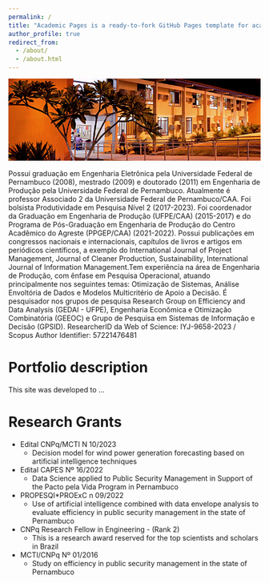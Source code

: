```yaml
---
permalink: /
title: "Academic Pages is a ready-to-fork GitHub Pages template for academic personal websites"
author_profile: true
redirect_from: 
  - /about/
  - /about.html
---
```


<img src="images/CAA-Passarinho-ASCOM.jpg" alt="alt text" title="CAA" />


Possui graduação em Engenharia Eletrônica pela Universidade Federal de Pernambuco (2008), mestrado (2009) e doutorado (2011) em Engenharia de Produção pela Universidade Federal de Pernambuco. Atualmente é professor Associado 2 da Universidade Federal de Pernambuco/CAA. Foi bolsista Produtividade em Pesquisa Nível 2 (2017-2023). Foi coordenador da Graduação em Engenharia de Produção (UFPE/CAA) (2015-2017) e do Programa de Pós-Graduação em Engenharia de Produção do Centro Acadêmico do Agreste (PPGEP/CAA) (2021-2022). Possui publicações em congressos nacionais e internacionais, capítulos de livros e artigos em periódicos científicos, a exemplo do International Journal of Project Management, Journal of Cleaner Production, Sustainability, International Journal of Information Management.Tem experiência na área de Engenharia de Produção, com ênfase em Pesquisa Operacional, atuando principalmente nos seguintes temas: Otimização de Sistemas, Análise Envoltória de Dados e Modelos Multicritério de Apoio a Decisão. É pesquisador nos grupos de pesquisa Research Group on Efficiency and Data Analysis (GEDAI - UFPE), Engenharia Econômica e Otimização Combinatória (GEEOC) e Grupo de Pesquisa em Sistemas de Informação e Decisão (GPSID). ResearcherID da Web of Science: IYJ-9658-2023 / Scopus Author Identifier: 57221476481 

Portfolio description
======
This site was developed to ...

Research Grants
======
* Edital CNPq/MCTI N 10/2023
  * Decision model for wind power generation forecasting based on artificial intelligence techniques
* Edital CAPES Nº 16/2022
  * Data Science applied to Public Security Management in Support of the Pacto pela Vida Program in Pernambuco
* PROPESQI*PROExC n 09/2022
  * Use of artificial intelligence combined with data envelope analysis to evaluate efficiency in public security management in the state of Pernambuco
* CNPq Research Fellow in Engineering - (Rank 2)
  * This is a research award reserved for the top scientists and scholars in Brazil
* MCTI/CNPq Nº 01/2016
  * Study on efficiency in public security management in the state of Pernambuco


